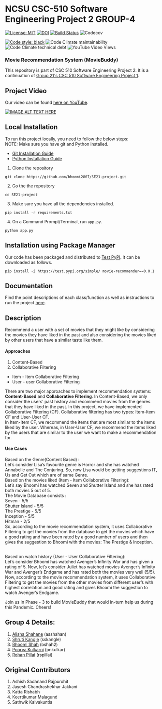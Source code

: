# NCSU CSC-510 Software Engineering Project 2 GROUP-4 

[![License: MIT](https://img.shields.io/badge/License-MIT-yellow.svg)](https://opensource.org/licenses/MIT) [![DOI](https://zenodo.org/badge/299652596.svg)](https://zenodo.org/badge/latestdoi/299652596) [![Build Status](https://app.travis-ci.com/radhikatoravi15/SE21-project.svg?branch=master)](https://app.travis-ci.com/radhikatoravi15/SE21-project) ![Codecov](https://img.shields.io/codecov/c/github/bhoomi2807/SE21-project) 

<a href="https://github.com/psf/black"><img alt="Code style: black" src="https://img.shields.io/badge/code%20style-black-000000.svg"></a> ![Code Climate maintainability](https://img.shields.io/codeclimate/maintainability/bhoomi2807/SE21-project) ![Code Climate technical debt](https://img.shields.io/codeclimate/tech-debt/bhoomi2807/SE21-project) ![YouTube Video Views](https://img.shields.io/youtube/views/7oV19DRxJec?style=social)

### Movie Recommendation System (MovieBuddy)

This repository is part of CSC 510 Software Engineering Project 2. It is a continuation of [Group 21's CSC 510 Software Engineering Project 1](https://github.com/jayeshjakkani/SE21-project).<br>

## Project Video</br>
Our video can be found [here on YouTube](https://youtu.be/j1aqT9Ic6_Y).
  
[![IMAGE ALT TEXT HERE](http://img.youtube.com/vi/7oV19DRxJec/0.jpg)](https://www.youtube.com/watch?v=7oV19DRxJec)

## Local Installation
To run this project locally, you need to follow the below steps:<br>
NOTE: Make sure you have git and Python installed.
  * [Git Installation Guide](https://git-scm.com/book/en/v2/Getting-Started-Installing-Git)
  * [Python Installation Guide](https://wiki.python.org/moin/BeginnersGuide/Download)
1. Clone the repository
```
git clone https://github.com/bhoomi2807/SE21-project.git
```
2. Go the the repository
```
cd SE21-project
```
3. Make sure you have all the dependencies installed.
```
pip install -r requirements.txt
```
4. On a Command Prompt/Terminal, run ```app.py```.
```
python app.py
```

## Installation using Package Manager
Our code has been packaged and distributed to [Test PyPI](https://test.pypi.org/project/movie-recommender/0.0.1/). It can be downloaded as follows.
```
pip install -i https://test.pypi.org/simple/ movie-recommender==0.0.1
```

## Documentation
Find the point descriptions of each class/function as well as instructions to run the project [here](https://github.com/bhoomi2807/SE21-project/blob/master/Documentation.pdf).

## Description</br>
Recommend a user with a set of movies that they might like by considering the movies they have liked in the past and also considering the movies liked by other users that have a similar taste like them.

#### Approaches
1. Content-Based</br>
2. Collaborative Filtering</br>
  * Item - Item Collaborative Filtering</br>
  * User - user Collaborative Filtering</br>

There are two major approaches to implement recommendation systems: <b>Content-Based</b> and <b>Collaborative Filtering</b>. In Content-Based, we only consider the users’ past history and recommend movies from the genres that they have liked in the past. In this project, we have implemented Collaborative Filtering (CF). Collaborative filtering has two types: Item-Item CF and User-User CF.
<br>
In Item-Item CF, we recommend the items that are most similar to the items liked by the user. Whereas, in User-User CF, we recommend the items liked by the users that are similar to the user we want to make a recommendation for.

#### Use Cases
Based on the Genre(Content Based) :</br>
Let’s consider Lisa’s favourite genre is Horror and she has watched Annabelle and The Conjuring. So, now Lisa would be getting suggestions IT, Us and Get Out which are of same Genre.
</br>
Based on the movies liked (Item - Item Collaborative Filtering):</br>
Let’s say Bhoomi has watched Seven and Shutter Island and she has rated both movies 5 out of 5.</br>
The Movie Database consists :</br>
Seven - 5/5</br>
Shutter Island - 5/5</br>
The Prestige - 5/5</br>
Inception - 5/5</br>
Hitman - 2/5</br>
So, according to the movie recommendation system, it uses Collaborative Filtering to get the movies from the database to get the movies which have a good rating and have been rated by a good number of users and then gives the suggestion to Bhoomi with the movies: The Prestige & Inception.</br>
</br>

Based on watch history (User - User Collaborative Filtering):</br>
Let’s consider Bhoomi has watched Avenger’s Infinity War and has given a rating of 5. Now, let’s consider Juliet has watched movies Avenger’s Infinity War and Avenger’s Endgame and has rated both the movies very well (5/5). Now, according to the movie recommendation system, it uses Collaborative Filtering to get the movies from the other movies from different user’s with highest correlation and good rating and gives Bhoomi the suggestion to watch Avenger’s Endgame.</br>

Join us in Phase - 3 to build MovieBuddy that would in-turn help us during this Pandemic. Cheers!</br>

## Group 4 Details:
1. [Alisha Shahane](mailto:asshahan@ncsu.edu) (asshahan)<br>
2. [Shruti Kangle](mailto:sskangle@ncsu.edu) (sskangle)<br>
3. [Bhoomi Shah](mailto:bshah2@ncsu.edu) (bshah2)<br>
4. [Poorva Kulkarni](mailto:pnkulkar@ncsu.edu) (pnkulkar)<br>
5. [Rohan Pillai](mailto:rspillai@ncsu.edu) (rspillai)<br>

## Original Contributors</br>
1. Ashish Sadanand Rajpurohit</br>
2. Jayesh Chandrashekhar Jakkani</br>
3. Katta Rishabh</br>
4. Keertikumar Malagund</br>
5. Sathwik Kalvakuntla</br>

